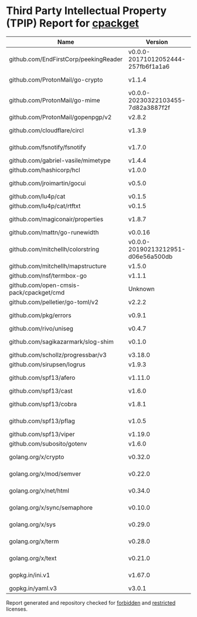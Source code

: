 # Third Party Intellectual Property (TPIP) Report for [cpackget](https://github.com/Open-CMSIS-Pack/cpackget)

| __Name__ | __Version__ | __Licence__ |
|----------|-------------|-------------|
| github.com/EndFirstCorp/peekingReader | v0.0.0-20171012052444-257fb6f1a1a6  | [MIT](https://github.com/EndFirstCorp/peekingReader/blob/257fb6f1a1a6/LICENSE) |
| github.com/ProtonMail/go-crypto | v1.1.4  | [BSD-3-Clause](https://github.com/ProtonMail/go-crypto/blob/v1.1.4/LICENSE) |
| github.com/ProtonMail/go-mime | v0.0.0-20230322103455-7d82a3887f2f  | [MIT](https://github.com/ProtonMail/go-mime/blob/7d82a3887f2f/LICENSE) |
| github.com/ProtonMail/gopenpgp/v2 | v2.8.2  | [MIT](https://github.com/ProtonMail/gopenpgp/blob/v2.8.2/LICENSE) |
| github.com/cloudflare/circl | v1.3.9  | [BSD-3-Clause](https://github.com/cloudflare/circl/blob/v1.3.9/LICENSE) |
| github.com/fsnotify/fsnotify | v1.7.0  | [BSD-3-Clause](https://github.com/fsnotify/fsnotify/blob/v1.7.0/LICENSE) |
| github.com/gabriel-vasile/mimetype | v1.4.4  | [MIT](https://github.com/gabriel-vasile/mimetype/blob/v1.4.4/LICENSE) |
| github.com/hashicorp/hcl | v1.0.0  | [MPL-2.0](https://github.com/hashicorp/hcl/blob/v1.0.0/LICENSE) |
| github.com/jroimartin/gocui | v0.5.0  | [BSD-3-Clause](https://github.com/jroimartin/gocui/blob/v0.5.0/LICENSE) |
| github.com/lu4p/cat | v0.1.5  | [Unlicense](https://github.com/lu4p/cat/blob/v0.1.5/LICENSE) |
| github.com/lu4p/cat/rtftxt | v0.1.5  | [MIT](https://github.com/lu4p/cat/blob/v0.1.5/rtftxt/LICENSE) |
| github.com/magiconair/properties | v1.8.7  | [BSD-2-Clause](https://github.com/magiconair/properties/blob/v1.8.7/LICENSE.md) |
| github.com/mattn/go-runewidth | v0.0.16  | [MIT](https://github.com/mattn/go-runewidth/blob/v0.0.16/LICENSE) |
| github.com/mitchellh/colorstring | v0.0.0-20190213212951-d06e56a500db  | [MIT](https://github.com/mitchellh/colorstring/blob/d06e56a500db/LICENSE) |
| github.com/mitchellh/mapstructure | v1.5.0  | [MIT](https://github.com/mitchellh/mapstructure/blob/v1.5.0/LICENSE) |
| github.com/nsf/termbox-go | v1.1.1  | [MIT](https://github.com/nsf/termbox-go/blob/v1.1.1/LICENSE) |
| github.com/open-cmsis-pack/cpackget/cmd | Unknown  | [Apache-2.0](https://github.com/open-cmsis-pack/cpackget/blob/HEAD/LICENSE.txt) |
| github.com/pelletier/go-toml/v2 | v2.2.2  | [MIT](https://github.com/pelletier/go-toml/blob/v2.2.2/LICENSE) |
| github.com/pkg/errors | v0.9.1  | [BSD-2-Clause](https://github.com/pkg/errors/blob/v0.9.1/LICENSE) |
| github.com/rivo/uniseg | v0.4.7  | [MIT](https://github.com/rivo/uniseg/blob/v0.4.7/LICENSE.txt) |
| github.com/sagikazarmark/slog-shim | v0.1.0  | [BSD-3-Clause](https://github.com/sagikazarmark/slog-shim/blob/v0.1.0/LICENSE) |
| github.com/schollz/progressbar/v3 | v3.18.0  | [MIT](https://github.com/schollz/progressbar/blob/v3.18.0/LICENSE) |
| github.com/sirupsen/logrus | v1.9.3  | [MIT](https://github.com/sirupsen/logrus/blob/v1.9.3/LICENSE) |
| github.com/spf13/afero | v1.11.0  | [Apache-2.0](https://github.com/spf13/afero/blob/v1.11.0/LICENSE.txt) |
| github.com/spf13/cast | v1.6.0  | [MIT](https://github.com/spf13/cast/blob/v1.6.0/LICENSE) |
| github.com/spf13/cobra | v1.8.1  | [Apache-2.0](https://github.com/spf13/cobra/blob/v1.8.1/LICENSE.txt) |
| github.com/spf13/pflag | v1.0.5  | [BSD-3-Clause](https://github.com/spf13/pflag/blob/v1.0.5/LICENSE) |
| github.com/spf13/viper | v1.19.0  | [MIT](https://github.com/spf13/viper/blob/v1.19.0/LICENSE) |
| github.com/subosito/gotenv | v1.6.0  | [MIT](https://github.com/subosito/gotenv/blob/v1.6.0/LICENSE) |
| golang.org/x/crypto | v0.32.0  | [BSD-3-Clause](https://cs.opensource.google/go/x/crypto/+/v0.32.0:LICENSE) |
| golang.org/x/mod/semver | v0.22.0  | [BSD-3-Clause](https://cs.opensource.google/go/x/mod/+/v0.22.0:LICENSE) |
| golang.org/x/net/html | v0.34.0  | [BSD-3-Clause](https://cs.opensource.google/go/x/net/+/v0.34.0:LICENSE) |
| golang.org/x/sync/semaphore | v0.10.0  | [BSD-3-Clause](https://cs.opensource.google/go/x/sync/+/v0.10.0:LICENSE) |
| golang.org/x/sys | v0.29.0  | [BSD-3-Clause](https://cs.opensource.google/go/x/sys/+/v0.29.0:LICENSE) |
| golang.org/x/term | v0.28.0  | [BSD-3-Clause](https://cs.opensource.google/go/x/term/+/v0.28.0:LICENSE) |
| golang.org/x/text | v0.21.0  | [BSD-3-Clause](https://cs.opensource.google/go/x/text/+/v0.21.0:LICENSE) |
| gopkg.in/ini.v1 | v1.67.0  | [Apache-2.0](https://github.com/go-ini/ini/blob/v1.67.0/LICENSE) |
| gopkg.in/yaml.v3 | v3.0.1  | [MIT](https://github.com/go-yaml/yaml/blob/v3.0.1/LICENSE) |

Report generated and repository checked for [forbidden](https://github.com/google/licenseclassifier/blob/842c0d70d7027215932deb13801890992c9ba364/license_type.go#L323) and [restricted](https://github.com/google/licenseclassifier/blob/842c0d70d7027215932deb13801890992c9ba364/license_type.go#L176) licenses.